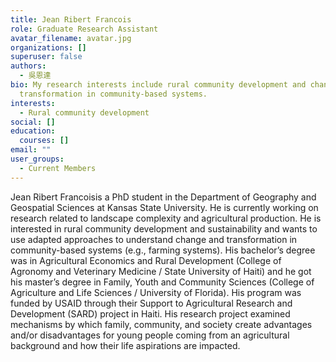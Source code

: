 ```yaml
---
title: Jean Ribert Francois
role: Graduate Research Assistant
avatar_filename: avatar.jpg
organizations: []
superuser: false
authors:
  - 吳恩達
bio: My research interests include rural community development and change and
  transformation in community-based systems.
interests:
  - Rural community development
social: []
education:
  courses: []
email: ""
user_groups:
  - Current Members
---
```

Jean Ribert Francoisis a PhD student in the Department of Geography and Geospatial Sciences at Kansas State University. He is currently working on research related to landscape complexity and agricultural production. He is interested in rural community development and sustainability and wants to use adapted approaches to understand change and transformation in community-based systems (e.g., farming systems). His bachelor’s degree was in Agricultural Economics and Rural Development (College of Agronomy and Veterinary Medicine / State University of Haiti) and he got his master’s degree in Family, Youth and Community Sciences (College of Agriculture and Life Sciences / University of Florida). His program was funded by USAID through their Support to Agricultural Research and Development (SARD) project in Haiti. His research project examined mechanisms by which family, community, and society create advantages and/or disadvantages for young people coming from an agricultural background and how their life aspirations are impacted.

<!--EndFragment-->